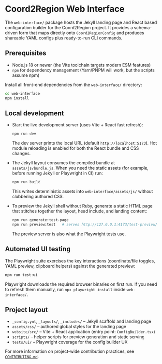 # Coord2Region Web Interface

The `web-interface/` package hosts the Jekyll landing page and React based
configuration builder for the Coord2Region project. It provides a schema-driven
form that maps directly onto `Coord2RegionConfig` and produces shareable YAML
configs plus ready-to-run CLI commands.

## Prerequisites

- Node.js 18 or newer (the Vite toolchain targets modern ESM features)
- `npm` for dependency management (Yarn/PNPM will work, but the scripts assume npm)

Install all front-end dependencies from the `web-interface/` directory:

```bash
cd web-interface
npm install
```

## Local development

- Start the live development server (uses Vite + React fast refresh):

  ```bash
  npm run dev
  ```

  The dev server prints the local URL (default `http://localhost:5173`). Hot
  module reloading is enabled for both the React bundle and CSS changes.

- The Jekyll layout consumes the compiled bundle at `assets/js/bundle.js`. When
  you need the static assets (for example, before running Jekyll or Playwright
  in CI) run:

  ```bash
  npm run build
  ```

  This writes deterministic assets into `web-interface/assets/js/` without
  clobbering authored CSS.

- To preview the Jekyll shell without Ruby, generate a static HTML page that
  stitches together the layout, head include, and landing content:

  ```bash
  npm run generate:test-page
  npm run preview:test   # serves http://127.0.0.1:4173/test-preview/
  ```

  The preview server is also what the Playwright tests use.

## Automated UI testing

The Playwright suite exercises the key interactions (coordinate/file toggles,
YAML preview, clipboard helpers) against the generated preview:

```bash
npm run test:ui
```

Playwright downloads the required browser binaries on first run. If you need to
refresh them manually, run `npx playwright install` inside `web-interface/`.

## Project layout

- `_config.yml`, `_layouts/`, `_includes/` – Jekyll scaffold and landing page
- `assets/css/` – authored global styles for the landing page
- `website/src/` – Vite + React application (entry point: `ConfigBuilder.tsx`)
- `scripts/` – helper scripts for preview generation and static serving
- `tests/ui/` – Playwright coverage for the config builder UX

For more information on project-wide contribution practices, see
[`CONTRIBUTING.md`](../CONTRIBUTING.md).
